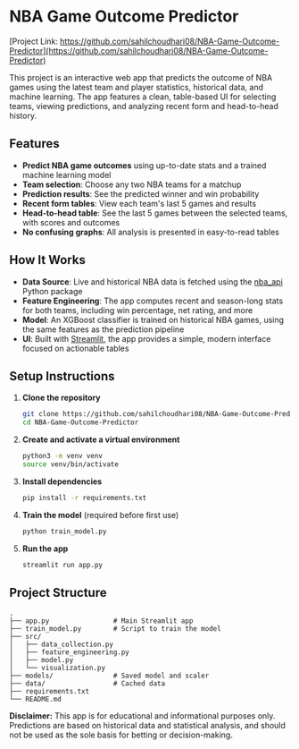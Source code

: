 # NBA Game Outcome Predictor

[Project Link: https://github.com/sahilchoudhari08/NBA-Game-Outcome-Predictor](https://github.com/sahilchoudhari08/NBA-Game-Outcome-Predictor)

This project is an interactive web app that predicts the outcome of NBA games using the latest team and player statistics, historical data, and machine learning. The app features a clean, table-based UI for selecting teams, viewing predictions, and analyzing recent form and head-to-head history.

## Features
- **Predict NBA game outcomes** using up-to-date stats and a trained machine learning model
- **Team selection**: Choose any two NBA teams for a matchup
- **Prediction results**: See the predicted winner and win probability
- **Recent form tables**: View each team's last 5 games and results
- **Head-to-head table**: See the last 5 games between the selected teams, with scores and outcomes
- **No confusing graphs**: All analysis is presented in easy-to-read tables

## How It Works
- **Data Source**: Live and historical NBA data is fetched using the [nba_api](https://github.com/swar/nba_api) Python package
- **Feature Engineering**: The app computes recent and season-long stats for both teams, including win percentage, net rating, and more
- **Model**: An XGBoost classifier is trained on historical NBA games, using the same features as the prediction pipeline
- **UI**: Built with [Streamlit](https://streamlit.io/), the app provides a simple, modern interface focused on actionable tables

## Setup Instructions

1. **Clone the repository**
   ```bash
   git clone https://github.com/sahilchoudhari08/NBA-Game-Outcome-Predictor.git
   cd NBA-Game-Outcome-Predictor
   ```
2. **Create and activate a virtual environment**
   ```bash
   python3 -m venv venv
   source venv/bin/activate
   ```
3. **Install dependencies**
   ```bash
   pip install -r requirements.txt
   ```
4. **Train the model** (required before first use)
   ```bash
   python train_model.py
   ```
5. **Run the app**
   ```bash
   streamlit run app.py
   ```

## Project Structure
```
.
├── app.py                # Main Streamlit app
├── train_model.py        # Script to train the model
├── src/
│   ├── data_collection.py
│   ├── feature_engineering.py
│   ├── model.py
│   └── visualization.py
├── models/               # Saved model and scaler
├── data/                 # Cached data
├── requirements.txt
└── README.md
```

**Disclaimer:** This app is for educational and informational purposes only. Predictions are based on historical data and statistical analysis, and should not be used as the sole basis for betting or decision-making. 
